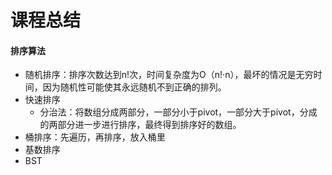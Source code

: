 # 课程总结

#### 排序算法

- 随机排序：排序次数达到n!次，时间复杂度为O（n!·n），最坏的情况是无穷时间，因为随机性可能使其永远随机不到正确的排列。
- 快速排序
  - 分治法：将数组分成两部分，一部分小于pivot，一部分大于pivot，分成的两部分进一步进行排序，最终得到排序好的数组。
- 桶排序：先遍历，再排序，放入桶里
- 基数排序
- BST

